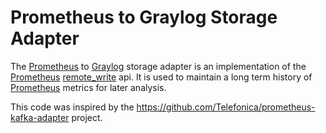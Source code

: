 # Prometheus to Graylog Storage Adapter
The [Prometheus] to [Graylog] storage adapter is an implementation of the [Prometheus] 
[remote_write](https://prometheus.io/docs/prometheus/latest/configuration/configuration/#remote_write)
api.  It is used to maintain a long term history of [Prometheus] metrics for later analysis.

This code was inspired by the https://github.com/Telefonica/prometheus-kafka-adapter project.

[Prometheus]: https://prometheus.io
[Graylog]: https://www.graylog.org 
